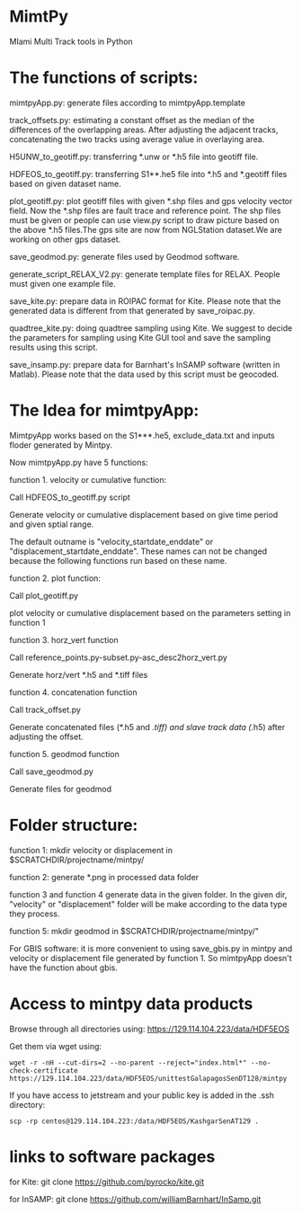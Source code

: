 # MimtPy
MIami Multi Track tools in Python

# The functions of scripts:

mimtpyApp.py: generate files according to mimtpyApp.template 

track_offsets.py: estimating a constant offset as the median of the differences of the overlapping areas. After adjusting the adjacent tracks, concatenating the two tracks using average value in overlaying area.

H5UNW_to_geotiff.py: transferring *.unw or *.h5 file into geotiff file.

HDFEOS_to_geotiff.py: transferring S1**.he5 file into *.h5 and *.geotiff files based on given dataset name.

plot_geotiff.py: plot geotiff files with given *.shp files and gps velocity vector field. Now the *.shp files are fault trace and reference point. The shp files must be given or people can use view.py script to draw picture based on the above *.h5 files.The gps site are now from NGLStation dataset.We are working on other gps dataset.

save_geodmod.py: generate files used by Geodmod software.

generate_script_RELAX_V2.py: generate template files for RELAX. People must given one example file.

save_kite.py: prepare data in ROIPAC format for Kite. Please note that the generated data is different from that generated by save_roipac.py. 

quadtree_kite.py: doing quadtree sampling using Kite. We suggest to decide the parameters for sampling using Kite GUI tool and save the sampling results using this script.

save_insamp.py: prepare data for Barnhart's InSAMP software (written in Matlab). Please note that the data used by this script must be geocoded.

# The Idea for mimtpyApp:

MimtpyApp works based on the S1***.he5, exclude_data.txt and inputs floder generated by Mintpy.

Now mimtpyApp.py have 5 functions:

function 1. velocity or cumulative function:

Call HDFEOS_to_geotiff.py script

Generate velocity or cumulative displacement based on give time period and given sptial range.

The default outname is "velocity_startdate_enddate" or "displacement_startdate_enddate". These names can not be changed because the following functions run based on these name.

function 2. plot function:

Call plot_geotiff.py

plot velocity or cumulative displacement based on the parameters setting in function 1

function 3. horz_vert function

Call reference_points.py-subset.py-asc_desc2horz_vert.py

Generate horz/vert *.h5 and *.tiff files

function 4. concatenation function

Call track_offset.py

Generate concatenated files (*.h5 and *.tiff) and slave track data (*.h5) after adjusting the offset.

function 5. geodmod function

Call save_geodmod.py 

Generate files for geodmod

# Folder structure:

function 1: mkdir velocity or displacement in $SCRATCHDIR/projectname/mintpy/

function 2: generate *.png in processed data folder

function 3 and function 4 generate data in the given folder. In the given dir, "velocity" or "displacement" folder will be make according to the data type they process. 

function 5: mkdir geodmod in $SCRATCHDIR/projectname/mintpy/"


For GBIS software: it is more convenient to using save_gbis.py in mintpy and velocity or displacement file generated by function 1. So mimtpyApp doesn't have the function about gbis.

# Access to mintpy data products
Browse through all directories using: https://129.114.104.223/data/HDF5EOS 

Get them via wget using:
```
wget -r -nH --cut-dirs=2 --no-parent --reject="index.html*" --no-check-certificate https://129.114.104.223/data/HDF5EOS/unittestGalapagosSenDT128/mintpy
```
If you have access to jetstream and  your public key is added in the .ssh directory:
```
scp -rp centos@129.114.104.223:/data/HDF5EOS/KashgarSenAT129 .
```

# links to software packages

for Kite:
git clone https://github.com/pyrocko/kite.git

for InSAMP:
git clone https://github.com/williamBarnhart/InSamp.git
